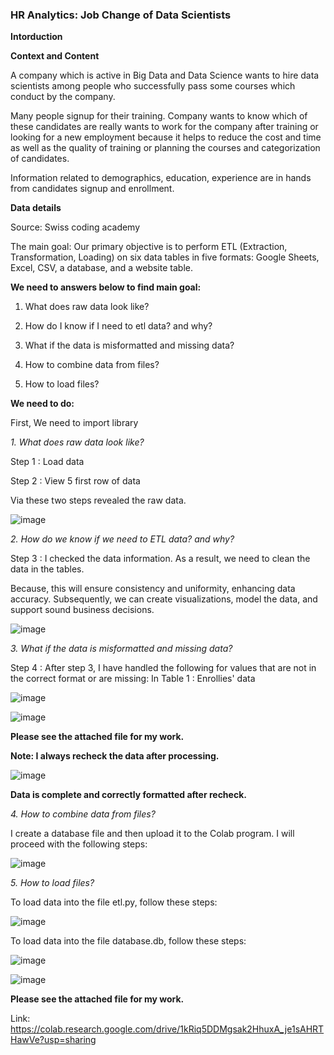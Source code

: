 ### HR Analytics: Job Change of Data Scientists ##
**Intorduction**

**Context and Content**

A company which is active in Big Data and Data Science wants to hire data scientists among people who successfully pass some courses which conduct by the company.

Many people signup for their training. Company wants to know which of these candidates are really wants to work for the company after training or looking for a new employment because it helps to reduce the cost and time as well as the quality of training or planning the courses and categorization of candidates.

Information related to demographics, education, experience are in hands from candidates signup and enrollment.

**Data details**

Source: Swiss coding academy

The main goal: Our primary objective is to perform ETL (Extraction, Transformation, Loading) on six data tables in five formats: Google Sheets, Excel, CSV, a database, and a website table.

**We need to answers below to find main goal:**

1. What does raw data look like?
   
2. How do I know if I need to etl data? and why?
   
3. What if the data is misformatted and missing data?
    
4. How to combine data from files?
    
5. How to load files?

**We need to do:**

First, We need to import library

*1. What does raw data look like?*

Step 1 : Load data

Step 2 : View 5 first row of data

Via these two steps revealed the raw data.

![image](https://github.com/user-attachments/assets/6ecd38a7-c3f3-41af-837e-689c62dead54)


*2. How do we know if we need to ETL data? and why?*

Step 3 : I checked the data information. As a result, we need to clean the data in the tables. 

Because, this will ensure consistency and uniformity, enhancing data accuracy. Subsequently, we can create visualizations, model the data, and support sound business decisions.

![image](https://github.com/user-attachments/assets/562f98d1-ec5b-4399-981f-46cda90df9ea)


*3. What if the data is misformatted and missing data?*

Step 4 : After step 3, I have handled the following for values ​​that are not in the correct format or are missing:
In Table 1 : Enrollies' data

![image](https://github.com/user-attachments/assets/dbbb2614-3a52-42b1-8d99-3b9a42e740e3)

![image](https://github.com/user-attachments/assets/9f1b3a55-15a3-44b9-8854-3c7a256a9c72)


**Please see the attached file for my work.**

**Note: I always recheck the data after processing.**

![image](https://github.com/user-attachments/assets/c81b055e-4551-43b9-a43d-e5f4be813427)

**Data is complete and correctly formatted after recheck.**

*4. How to combine data from files?*

I create a database file and then upload it to the Colab program. I will proceed with the following steps:

![image](https://github.com/user-attachments/assets/389dd86a-758a-4c49-8913-bf7772730156)

*5. How to load files?*

To load data into the file etl.py, follow these steps:

![image](https://github.com/user-attachments/assets/0900213c-6faf-494b-a9aa-d891672a2bb9)

To load data into the file database.db, follow these steps:

![image](https://github.com/user-attachments/assets/1922e235-991d-42ef-a232-753b876c3322)

![image](https://github.com/user-attachments/assets/dd8ddee8-2113-4adb-a409-7f71980c7422)

**Please see the attached file for my work.**

Link: https://colab.research.google.com/drive/1kRiq5DDMgsak2HhuxA_je1sAHRTHawVe?usp=sharing



